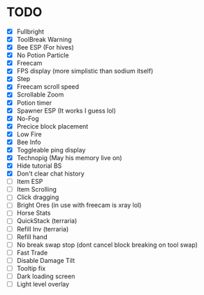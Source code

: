 # TODO
- [x] Fullbright
- [x] ToolBreak Warning
- [x] Bee ESP (For hives)
- [x] No Potion Particle
- [x] Freecam
- [x] FPS display (more simplistic than sodium itself)
- [x] Step
- [x] Freecam scroll speed
- [x] Scrollable Zoom
- [x] Potion timer
- [x] Spawner ESP (It works I guess lol)
- [x] No-Fog
- [x] Precice block placement
- [x] Low Fire
- [x] Bee Info
- [x] Toggleable ping display
- [x] Technopig (May his memory live on)
- [x] Hide tutorial BS
- [x] Don't clear chat history
- [ ] Item ESP
- [ ] Item Scrolling
- [ ] Click dragging
- [ ] Bright Ores (in use with freecam is xray lol)
- [ ] Horse Stats
- [ ] QuickStack (terraria)
- [ ] Refill Inv (terraria)
- [ ] Refill hand
- [ ] No break swap stop (dont cancel block breaking on tool swap)
- [ ] Fast Trade
- [ ] Disable Damage Tilt
- [ ] Tooltip fix
- [ ] Dark loading screen
- [ ] Light level overlay
